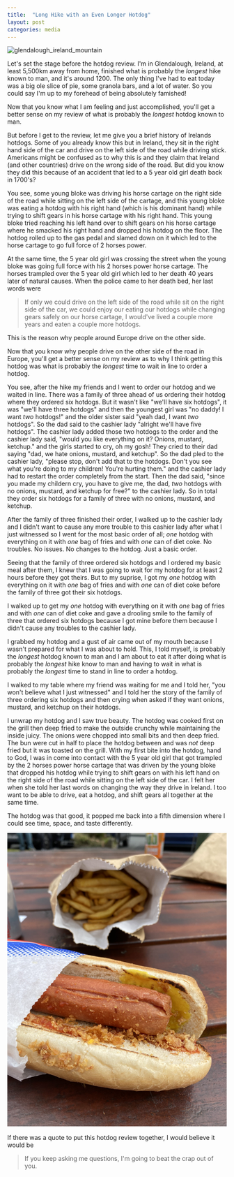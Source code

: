 ```yaml
---
title:  "Long Hike with an Even Longer Hotdog"
layout: post
categories: media
---
```


![glendalough_ireland_mountain](/images/glendalough_ireland_mountain.jpg)


Let's set the stage before the hotdog review. I'm in Glendalough, Ireland, at
least 5,500km away from home, finished what is probably the _longest_ hike
known to man, and it's around 1200. The only thing I've had to eat today was a
big ole slice of pie, some granola bars, and a lot of water. So you could say
I'm up to my forehead of being absolutely famished!

Now that you know what I am feeling and just accomplished, you'll get a better
sense on my review of what is probably the _longest_ hotdog known to man.

But before I get to the review, let me give you a brief history of Irelands
hotdogs. Some of you already know this but in Ireland, they sit in the right
hand side of the car and drive on the left side of the road while driving
stick. Americans might be confused as to why this is and they claim that
Ireland (and other countries) drive on the wrong side of the road. But did you
know they did this because of an accident that led to a 5 year old girl death
back in 1700's?

You see, some young bloke was driving his horse cartage on the right side of
the road while sitting on the left side of the cartage, and this young bloke
was eating a hotdog with his right hand (which is his dominant hand) while
trying to shift gears in his horse cartage with his right hand. This young
bloke tried reaching his left hand over to shift gears on his horse cartage
where he smacked his right hand and dropped his hotdog on the floor. The hotdog
rolled up to the gas pedal and slamed down on it which led to the horse cartage
to go full force of 2 horses power.

At the same time, the 5 year old girl was crossing the street when the young
bloke was going full force with his 2 horses power horse cartage. The horses
trampled over the 5 year old girl which led to her death 40 years later of
natural causes. When the police came to her death bed, her last words were

> If only we could drive on the left side of the road while sit on the right
> side of the car, we could enjoy our eating our hotdogs while changing gears
> safely on our horse cartage, I would've lived a couple more years and eaten a
> couple more hotdogs.

This is the reason why people around Europe drive on the other side.

Now that you know why people drive on the other side of the road in Europe,
you'll get a better sense on my review as to why I think getting this hotdog
was what is probably the _longest_ time to wait in line to order a hotdog.

You see, after the hike my friends and I went to order our hotdog and we waited
in line. There was a family of three ahead of us ordering their hotdog where
they ordered six hotdogs. But it wasn't like "we'll have six hotdogs", it was
"we'll have three hotdogs" and then the youngest girl was "no daddy! I want
_two_ hotdogs!" and the older sister said "yeah dad, I want _two_ hotdogs". So
the dad said to the cashier lady "alright we'll have five hotdogs". The cashier
lady added those two hotdogs to the order and the cashier lady said, "would you
like everything on it? Onions, mustard, ketchup." and the girls started to cry,
oh my gosh! They cried to their dad saying "dad, we hate onions, mustard, and
ketchup". So the dad pled to the cashier lady, "please stop, don't add that to
the hotdogs. Don't you see what you're doing to my children!  You're hurting
them." and the cashier lady had to restart the order completely from the start.
Then the dad said, "since you made my childern cry, you have to give me, the
dad, _two_ hotdogs with no onions, mustard, and ketchup for free?" to the
cashier lady. So in total they order six hotdogs for a family of three with no
onions, mustard, and ketchup.

After the family of three finished their order, I walked up to the cashier lady
and I didn't want to cause any more trouble to this cashier lady after what I
just witnessed so I went for the most basic order of all; _one_ hotdog with
everything on it with _one_ bag of fries and with _one_ can of diet coke. No
troubles. No issues. No changes to the hotdog. Just a basic order.

Seeing that the family of three ordered six hotdogs and I ordered my basic meal
after them, I knew that I was going to wait for my hotdog for at least 2 hours
before they got theirs. But to my suprise, I got my _one_ hotdog with
everything on it with _one_ bag of fries and with _one_ can of diet coke before
the family of three got their six hotdogs.

I walked up to get my _one_ hotdog with everything on it with _one_ bag of
fries and with _one_ can of diet coke and gave a drooling smile to the family
of three that ordered six hotdogs because I got mine before them because I
didn't cause any troubles to the cashier lady.

I grabbed my hotdog and a gust of air came out of my mouth because I wasn't
prepared for what I was about to hold. This, I told myself, is probably the
_longest_ hotdog known to man and I am about to eat it after doing what is
probably the _longest_ hike know to man and having to wait in what is probably
the _longest_ time to stand in line to order a hotdog.

I walked to my table where my friend was waiting for me and I told her, "you
won't believe what I just witnessed" and I told her the story of the family of
three ordering six hotdogs and then crying when asked if they want onions,
mustard, and ketchup on their hotdogs.

I unwrap my hotdog and I saw true beauty. The hotdog was cooked first on the
grill then deep fried to make the outside crunchy while maintaining the inside
juicy.  The onions were chopped into small bits and then deep fried. The bun
were cut in half to place the hotdog between and was _not_ deep fried but it
was toasted on the grill. With my first bite into the hotdog, hand to God, I
was in come into contact with the 5 year old girl that got trampled by the 2
horses power horse cartage that was driven by the young bloke that dropped his
hotdog while trying to shift gears on with his left hand on the right side of
the road while sitting on the left side of the car. I felt her when she told
her last words on changing the way they drive in Ireland. I too want to be able
to drive, eat a hotdog, and shift gears all together at the same time.

The hotdog was that good, it popped me back into a fifth dimension where I
could see time, space, and taste differently.

![glendalough_ireland](/images/glendalough_ireland_hotdog.jpg)

If there was a quote to put this hotdog review together, I would believe it would be
> If you keep asking me questions, I'm going to beat the crap out of you.
